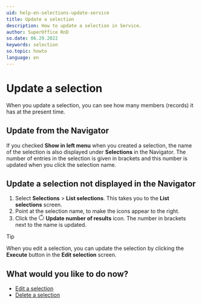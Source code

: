 ```yaml
---
uid: help-en-selections-update-service
title: Update a selection
description: How to update a selection in Service.
author: SuperOffice RnD
so.date: 06.29.2022
keywords: selection
so.topic: howto
language: en
---
```


# Update a selection

When you update a selection, you can see how many members (records) it has at the present time.

## Update from the Navigator

If you checked **Show in left menu** when you created a selection, the name of the selection is also displayed under **Selections** in the Navigator. The number of entries in the selection is given in brackets and this number is updated when you click the selection name.

## Update a selection not displayed in the Navigator

1. Select **Selections** > **List selections**. This takes you to the **List selections** screen.
2. Point at the selection name, to make the icons appear to the right.
3. Click the ![icon][img1] **Update number of results** icon. The number in brackets next to the name is updated.

> [!TIP]
> When you edit a selection, you can update the selection by clicking the **Execute** button in the **Edit selection** screen.

## What would you like to do now?

* [Edit a selection][2]
* [Delete a selection][3]

<!-- Referenced links -->
[2]: edit.md
[3]: delete.md

<!-- Referenced images -->
[img1]: ../../../../../media/icons/refresh.png
